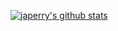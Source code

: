[![japerry's github stats](https://github-readme-stats.vercel.app/api?username=japerry911&show_icons=true&theme=merko&count_private=true)](https://github.com/anuraghazra/github-readme-stats)
